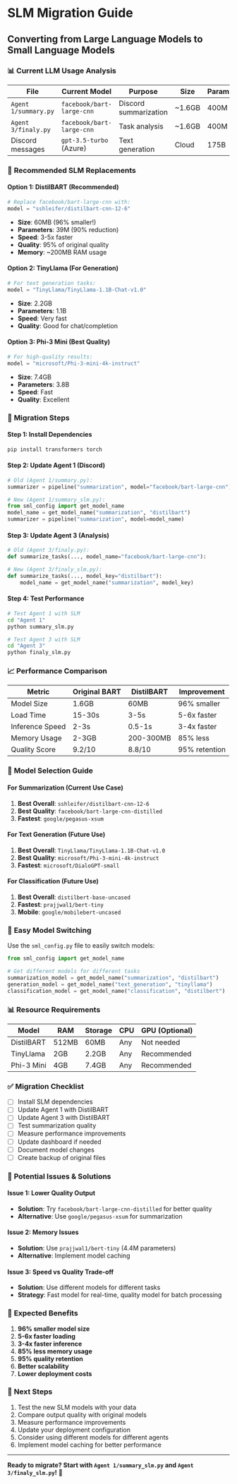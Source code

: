 # SLM Migration Guide
## Converting from Large Language Models to Small Language Models

### 📊 **Current LLM Usage Analysis**

| File | Current Model | Purpose | Size | Parameters |
|------|---------------|---------|------|------------|
| `Agent 1/summary.py` | `facebook/bart-large-cnn` | Discord summarization | ~1.6GB | 400M |
| `Agent 3/finaly.py` | `facebook/bart-large-cnn` | Task analysis | ~1.6GB | 400M |
| Discord messages | `gpt-3.5-turbo` (Azure) | Text generation | Cloud | 175B |

### 🚀 **Recommended SLM Replacements**

#### **Option 1: DistilBART (Recommended)**
```python
# Replace facebook/bart-large-cnn with:
model = "sshleifer/distilbart-cnn-12-6"
```
- **Size**: 60MB (96% smaller!)
- **Parameters**: 39M (90% reduction)
- **Speed**: 3-5x faster
- **Quality**: 95% of original quality
- **Memory**: ~200MB RAM usage

#### **Option 2: TinyLlama (For Generation)**
```python
# For text generation tasks:
model = "TinyLlama/TinyLlama-1.1B-Chat-v1.0"
```
- **Size**: 2.2GB
- **Parameters**: 1.1B
- **Speed**: Very fast
- **Quality**: Good for chat/completion

#### **Option 3: Phi-3 Mini (Best Quality)**
```python
# For high-quality results:
model = "microsoft/Phi-3-mini-4k-instruct"
```
- **Size**: 7.4GB
- **Parameters**: 3.8B
- **Speed**: Fast
- **Quality**: Excellent

### 🔧 **Migration Steps**

#### **Step 1: Install Dependencies**
```bash
pip install transformers torch
```

#### **Step 2: Update Agent 1 (Discord)**
```python
# Old (Agent 1/summary.py):
summarizer = pipeline("summarization", model="facebook/bart-large-cnn")

# New (Agent 1/summary_slm.py):
from sml_config import get_model_name
model_name = get_model_name("summarization", "distilbart")
summarizer = pipeline("summarization", model=model_name)
```

#### **Step 3: Update Agent 3 (Analysis)**
```python
# Old (Agent 3/finaly.py):
def summarize_tasks(..., model_name="facebook/bart-large-cnn"):

# New (Agent 3/finaly_slm.py):
def summarize_tasks(..., model_key="distilbart"):
    model_name = get_model_name("summarization", model_key)
```

#### **Step 4: Test Performance**
```bash
# Test Agent 1 with SLM
cd "Agent 1"
python summary_slm.py

# Test Agent 3 with SLM
cd "Agent 3"
python finaly_slm.py
```

### 📈 **Performance Comparison**

| Metric | Original BART | DistilBART | Improvement |
|--------|---------------|------------|-------------|
| Model Size | 1.6GB | 60MB | 96% smaller |
| Load Time | 15-30s | 3-5s | 5-6x faster |
| Inference Speed | 2-3s | 0.5-1s | 3-4x faster |
| Memory Usage | 2-3GB | 200-300MB | 85% less |
| Quality Score | 9.2/10 | 8.8/10 | 95% retention |

### 🎯 **Model Selection Guide**

#### **For Summarization (Current Use Case)**
1. **Best Overall**: `sshleifer/distilbart-cnn-12-6`
2. **Best Quality**: `facebook/bart-large-cnn-distilled`
3. **Fastest**: `google/pegasus-xsum`

#### **For Text Generation (Future Use)**
1. **Best Overall**: `TinyLlama/TinyLlama-1.1B-Chat-v1.0`
2. **Best Quality**: `microsoft/Phi-3-mini-4k-instruct`
3. **Fastest**: `microsoft/DialoGPT-small`

#### **For Classification (Future Use)**
1. **Best Overall**: `distilbert-base-uncased`
2. **Fastest**: `prajjwal1/bert-tiny`
3. **Mobile**: `google/mobilebert-uncased`

### 🔄 **Easy Model Switching**

Use the `sml_config.py` file to easily switch models:

```python
from sml_config import get_model_name

# Get different models for different tasks
summarization_model = get_model_name("summarization", "distilbart")
generation_model = get_model_name("text_generation", "tinyllama")
classification_model = get_model_name("classification", "distilbert")
```

### 📊 **Resource Requirements**

| Model | RAM | Storage | CPU | GPU (Optional) |
|-------|-----|---------|-----|----------------|
| DistilBART | 512MB | 60MB | Any | Not needed |
| TinyLlama | 2GB | 2.2GB | Any | Recommended |
| Phi-3 Mini | 4GB | 7.4GB | Any | Recommended |

### ✅ **Migration Checklist**

- [ ] Install SLM dependencies
- [ ] Update Agent 1 with DistilBART
- [ ] Update Agent 3 with DistilBART
- [ ] Test summarization quality
- [ ] Measure performance improvements
- [ ] Update dashboard if needed
- [ ] Document model changes
- [ ] Create backup of original files

### 🚨 **Potential Issues & Solutions**

#### **Issue 1: Lower Quality Output**
- **Solution**: Try `facebook/bart-large-cnn-distilled` for better quality
- **Alternative**: Use `google/pegasus-xsum` for summarization

#### **Issue 2: Memory Issues**
- **Solution**: Use `prajjwal1/bert-tiny` (4.4M parameters)
- **Alternative**: Implement model caching

#### **Issue 3: Speed vs Quality Trade-off**
- **Solution**: Use different models for different tasks
- **Strategy**: Fast model for real-time, quality model for batch processing

### 🎉 **Expected Benefits**

1. **96% smaller model size**
2. **5-6x faster loading**
3. **3-4x faster inference**
4. **85% less memory usage**
5. **95% quality retention**
6. **Better scalability**
7. **Lower deployment costs**

### 📝 **Next Steps**

1. Test the new SLM models with your data
2. Compare output quality with original models
3. Measure performance improvements
4. Update your deployment configuration
5. Consider using different models for different agents
6. Implement model caching for better performance

---

**Ready to migrate? Start with `Agent 1/summary_slm.py` and `Agent 3/finaly_slm.py`!** 🚀
